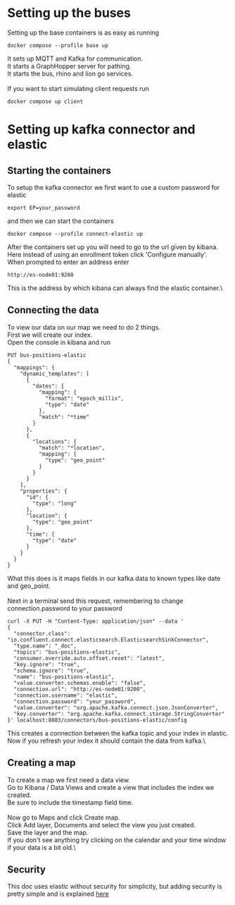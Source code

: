 # Setting up the buses

Setting up the base containers is as easy as running

```
docker compose --profile base up
```
It sets up MQTT and Kafka for communication.\
It starts a GraphHopper server for pathing.\
It starts the bus, rhino and lion go services.\
\
If you want to start simulating client requests run
```
docker compose up client
```

# Setting up kafka connector and elastic

## Starting the containers
To setup the kafka connector we first want to use a custom password for elastic
```
export EP=your_password
```
and then we can start the containers
```
docker compose --profile connect-elastic up
```
After the containers set up you will need to go to the url given by kibana.\
Here instead of using an enrollment token click 'Configure manually'.\
When prompted to enter an address enter 
```
http://es-node01:9200
```
This is the address by which kibana can always find the elastic container.\

## Connecting the data
To view our data on our map we need to do 2 things.\
First we will create our index.\
Open the console in kibana and run
```
PUT bus-positions-elastic
{
  "mappings": {
    "dynamic_templates": [
      {
        "dates": {
          "mapping": {
            "format": "epoch_millis",
            "type": "date"
          },
          "match": "*time"
        }
      },
      {
        "locations": {
          "match": "*location",
          "mapping": {
            "type": "geo_point"
          }
        }
      }
    ],
    "properties": {
      "id": {
        "type": "long"
      },
      "location": {
        "type": "geo_point"
      },
      "time": {
        "type": "date"
      }
    }
  }
}
```

What this does is it maps fields in our kafka data to known types like date and geo_point.\
\
Next in a terminal send this request, remembering to change connection.password to your password
```
curl -X PUT -H "Content-Type: application/json" --data '
{
  "connector.class": "io.confluent.connect.elasticsearch.ElasticsearchSinkConnector",
  "type.name": "_doc",
  "topics": "bus-positions-elastic",
  "consumer.override.auto.offset.reset": "latest",
  "key.ignore": "true",
  "schema.ignore": "true",
  "name": "bus-positions-elastic",
  "value.converter.schemas.enable": "false",
  "connection.url": "http://es-node01:9200",
  "connection.username": "elastic",
  "connection.password": "your_password",
  "value.converter": "org.apache.kafka.connect.json.JsonConverter",
  "key.converter": "org.apache.kafka.connect.storage.StringConverter"
}' localhost:8083/connectors/bus-positions-elastic/config

```
This creates a connection between the kafka topic and your index in elastic.\
Now if you refresh your index it should contain the data from kafka.\

## Creating a map

To create a map we first need a data view.\
Go to Kibana / Data Views and create a view that includes the index we created.\
Be sure to include the timestamp field time.\
\
Now go to Maps and click Create map.\
Click Add layer, Documents and select the view you just created.\
Save the layer and the map.\
If you don't see anything try clicking on the calendar and your time window if your data is a bit old.\

## Security

This doc uses elastic without security for simplicity, but adding security is pretty simple and is explained [here](https://www.elastic.co/guide/en/elasticsearch/reference/current/docker.html#docker-compose-file)
